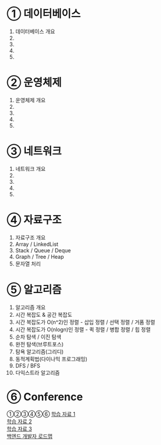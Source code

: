 # ① 데이터베이스
01. 데이터베이스 개요
02. 
03. 
04. 
05. 
#

# ② 운영체제
01. 운영체제 개요
02. 
03. 
04. 
05. 
#

# ③ 네트워크
01. 네트워크 개요
02. 
03. 
04. 
05. 
#

# ④ 자료구조
01. 자료구조 개요  
02. Array / LinkedList  
03. Stack / Queue / Deque  
04. Graph / Tree / Heap  
05. 문자열 처리  
#

# ⑤ 알고리즘
01. 알고리즘 개요
02. 시간 복잡도 & 공간 복잡도
03. 시간 복잡도가 O(n^2)인 정렬 - 삽입 정렬 / 선택 정렬 / 거품 정렬
04. 시간 복잡도가 O(nlogn)인 정렬 - 퀵 정렬 / 병합 정렬 / 힙 정렬
05. 순차 탐색 / 이진 탐색
06. 완전 탐색(브루트포스)
07. 탐욕 알고리즘(그리디)
08. 동적계획법(다이나믹 프로그래밍)
09. DFS / BFS
10. 다익스트라 알고리즘
#

# ⑥ Conference
①②③④⑤⑥
[학습 자료 1](https://github.com/JaeYeopHan/Interview_Question_for_Beginner)  
[학습 자료 2](https://gyoogle.dev/blog/)  
[학습 자료 3](https://www.notion.so/Guide-b0c0d2c343f24ba5bb274e21630117b2#f31d028355474f3eba3c3039755fc9ee)  
[백엔드 개발자 로드맵](https://roadmap.sh/backend)  
